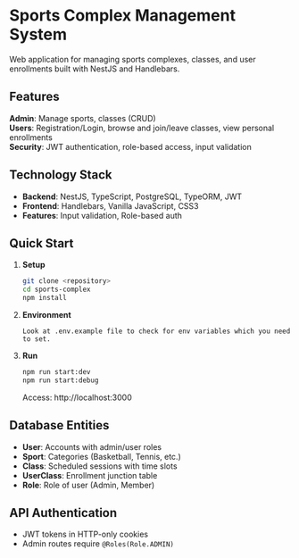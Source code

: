 # Sports Complex Management System

Web application for managing sports complexes, classes, and user enrollments built with NestJS and Handlebars.

## Features

**Admin**: Manage sports, classes (CRUD)  
**Users**: Registration/Login, browse and join/leave classes, view personal enrollments  
**Security**: JWT authentication, role-based access, input validation

## Technology Stack

- **Backend**: NestJS, TypeScript, PostgreSQL, TypeORM, JWT
- **Frontend**: Handlebars, Vanilla JavaScript, CSS3
- **Features**: Input validation, Role-based auth

## Quick Start

1. **Setup**
   ```bash
   git clone <repository>
   cd sports-complex
   npm install
   ```

2. **Environment**
   ```env
   Look at .env.example file to check for env variables which you need to set.
   ```

3. **Run**
   ```bash
   npm run start:dev
   npm run start:debug
   ```

   Access: http://localhost:3000 

## Database Entities

- **User**: Accounts with admin/user roles
- **Sport**: Categories (Basketball, Tennis, etc.)  
- **Class**: Scheduled sessions with time slots
- **UserClass**: Enrollment junction table
- **Role**: Role of user (Admin, Member)

## API Authentication

- JWT tokens in HTTP-only cookies
- Admin routes require `@Roles(Role.ADMIN)`